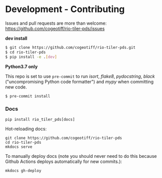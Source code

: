 # Development - Contributing

Issues and pull requests are more than welcome: https://github.com/cogeotiff/rio-tiler-pds/issues

**dev install**

```bash
$ git clone https://github.com/cogeotiff/rio-tiler-pds.git
$ cd rio-tiler-pds
$ pip install -e .[dev]
```

**Python3.7 only**

This repo is set to use `pre-commit` to run *isort*, *flake8*, *pydocstring*, *black* ("uncompromising Python code formatter") and *mypy* when committing new code.

```bash
$ pre-commit install
```

### Docs

```
pip install rio_tiler_pds[docs]
```

Hot-reloading docs:

```
git clone https://github.com/cogeotiff/rio-tiler-pds
cd rio-tiler-pds
mkdocs serve
```

To manually deploy docs (note you should never need to do this because Github
Actions deploys automatically for new commits.):

```
mkdocs gh-deploy
```
